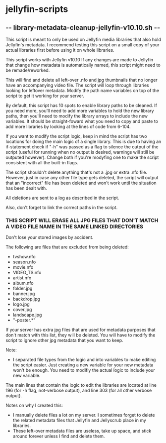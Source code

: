 # jellyfin-scripts

## -- library-metadata-cleanup-jellyfin-v10.10.sh --

This script is meant to only be used on Jellyfin media libraries that also hold Jellyfin's metadata.
I recommend testing this script on a small copy of your actual libraries first before using it on whole libraries.

This script works with Jellyfin v10.10
If any changes are made to Jellyfin that change how metadata is automatically named, this script might need to be remade/reworked.

This will find and delete all left-over .nfo and jpg thumbnails that no longer have an accompanying video file.
The script will loop through libraries looking for leftover metadata. Modify the path name variables on top of the script to get it working for your server.

By default, this script has 10 spots to enable library paths to be cleaned. If you need more, you'll need to add more variables to hold the new library paths, then you'll need to modify the library arrays to include the new variables.
It should be straight-foward what you need to copy and paste to add more libraries by looking at the lines of code from 6-104.

If you want to modify the script logic, keep in mind the script has two locations for doing the main logic of a single library.
This is due to having an if-statement check if "-h" was passed as a flag to silence the output of the script (useful for running when no output is desired, warnings will still be outputed however).
Change both if you're modyfing one to make the script consistent with all the built-in flags.

The script shouldn't delete anything that's not a .jpg or extra .nfo file. However, just in case any other file type gets deleted, the script will output that an "incorrect" file has been deleted and won't work until the situation has been dealt with.

All deletions are sent to a log as described in the script.

Also, don't forget to link the correct paths in the script.

### THIS SCRIPT WILL ERASE ALL JPG FILES THAT DON'T MATCH A VIDEO FILE NAME IN THE SAME LINKED DIRECTORIES

Don't lose your stored images by accident.

The following are files that are excluded from being deleted:

- tvshow.nfo
- season.nfo
- movie.nfo
- VIDEO_TS.nfo
- artist.nfo
- album.nfo
- folder.jpg
- banner.jpg
- backdrop.jpg
- logo.jpg
- cover.jpg
- landscape.jpg
- "-poster.*"

If your server has extra jpg files that are used for metadata purposes that don't match with this list, they will be deleted.
You will have to modify the script to ignore other jpg metadata that you want to keep.

Note:

- I separated file types from the logic and into variables to make editing the script easier. Just creating a new variable for your new metadata won't be enough. You need to modifiy the actual logic to include your new variable.

The main lines that contain the logic to edit the libraries are located at line 196 (for -h flag, not-verbose output), and line 303 (for all other verbose output).

Notes on why I created this:

- I manually delete files a lot on my server. I sometimes forget to delete the related metadata files that Jellyfin and Jellyscrub place in my libraries.
- These left-over metadata files are useless, take up space, and stick around forever unless I find and delete them.
